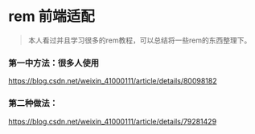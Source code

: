 # rem 前端适配

> 本人看过并且学习很多的rem教程，可以总结将一些rem的东西整理下。

### 第一中方法：很多人使用

https://blog.csdn.net/weixin_41000111/article/details/80098182

### 第二种做法：

https://blog.csdn.net/weixin_41000111/article/details/79281429
